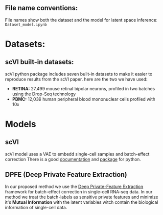 ## File name conventions:
File names show both the dataset and the model for latent space inference: `Dataset_model.ipynb`


# Datasets:
## scVI built-in datasets:
scVI python package includes seven built-in datasets to make it easier to reproduce results from the scVI paper. here are the two we have used:
* **RETINA:** 27,499 mouse retinal bipolar neurons, profiled in two batches using the Drop-Seq technology
* **PBMC:** 12,039 human peripheral blood mononuclear cells profiled with 10x

# Models
## scVI
scVI model uses a VAE to embedd single-cell samples and batch-effect correction
There is a good [documentation](https://scvi.readthedocs.io/en/stable/index.html#) and [package](https://github.com/YosefLab/scVI) for python.

## DPFE (Deep Private Feature Extraction)
In our proposed method we use the [Deep Private-Feature Extraction](https://arxiv.org/abs/1802.03151) framework for batch-effect correction in single-cell RNA-seq data.
In our method we treat the batch-labels as sensitive private features and minimize it's **Mutual Information** with the latent variables witch contain the biological information of single-cell data.

